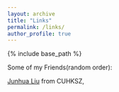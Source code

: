 ```yaml
---
layout: archive
title: "Links"
permalink: /links/
author_profile: true
---
```


{% include base_path %}


Some of my Friends(random order):

[Junhua Liu](http://www.junhualiu.ml/) from CUHKSZ, 
